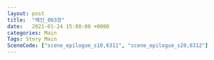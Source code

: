 ```yaml
---
layout: post
title:  "메인_063장"
date:   2021-01-24 15:00:00 +0000
categories: Main
Tags: Story Main
SceneCode: ["scene_epilogue_s10,6311", "scene_epilogue_s20,6312"]
---
```

